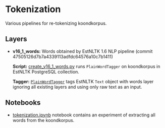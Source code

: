 # Tokenization

Various pipelines for re-tokenizing koondkorpus.
## Layers
* **v16_1_words:**
  Words obtained by EstNLTK 1.6 NLP pipeline (commit 47505126d7b7a4339113adfdc64576a10c7b1411)

  **Script:** [create_v16_1_words.py](create_v16_1_words.py) runs `PlainWordTagger` on koondkorpus in EstNLTK PostgreSQL collection.

  **Tagger:** [`PlainWordTagger`](plain_word_tagger.py) tags EstNLTK `Text` object with words layer ignoring all existing layers and using 
only raw text as an input.

## Notebooks

* [tokenization.ipynb](tokenization.ipynb) notebook contains an experiment of extracting all words from the koondkorpus.
